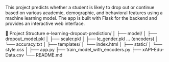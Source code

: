 This project predicts whether a student is likely to drop out or continue based on various academic, demographic, and behavioral features using a machine learning model. The app is built with Flask for the backend and provides an interactive web interface.

📂 Project Structure
e-learning-dropout-prediction/
│
├── model/
│   ├── dropout_model.pkl
│   ├── scaler.pkl
│   ├── le_gender.pkl ... (encoders)
│   └── accuracy.txt
│
├── templates/
│   └── index.html
│
├── static/
│   └── style.css
│
├── app.py
├── train_model_with_encoders.py
├── xAPI-Edu-Data.csv
└── README.md

